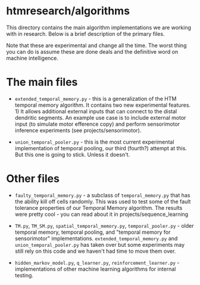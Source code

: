 htmresearch/algorithms
==============

This directory contains the main algorithm implementations we are working
with in research.  Below is a brief description of the primary files.

Note that these are experimental and change all the time. The worst thing
you can do is assume these are done deals and the definitive word on machine
intelligence.

The main files
==========

- `extended_temporal_memory.py` - this is a generalization of the HTM temporal
memory algorithm. It contains two new experimental features. 1) It allows
additional external inputs that can connect to the distal dendritic segments.
An example use case is to include external motor input (to simulate motor
efference copy) and perform sensorimotor inference experiments (see
projects/sensorimotor).

- `union_temporal_pooler.py` - this is the most current experimental
implementation of temporal pooling, our third (fourth?) attempt at this.  But
this one is going to stick. Unless it doesn't.


Other files
============

- `faulty_temporal_memory.py` - a subclass of `temporal_memory.py` that
has the ability kill off cells randomly. This was used to test some of the
fault tolerance properties of our Temporal Memory algorithm. The results were
pretty cool - you can read about it in projects/sequence_learning

- `TM.py`, `TM_SM.py`, `spatial_temporal_memory.py`, `temporal_pooler.py` -
older temporal memory, temporal pooling, and "temporal memory for sensorimotor"
implementations. `extended_temporal_memory.py` and `union_temporal_pooler.py` has
taken over but some experiments may still rely on this code and we haven't had
time to move them over.

- `hidden_markov_model.py`, `q_learner.py`, `reinforcement_learner.py` -
implementations of other machine learning algorithms for internal testing.

